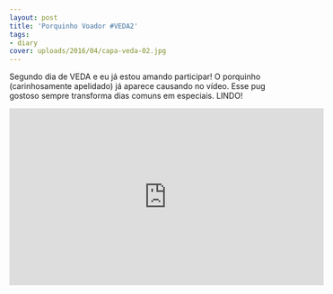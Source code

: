 ```yaml
---
layout: post
title: 'Porquinho Voador #VEDA2'
tags:
- diary
cover: uploads/2016/04/capa-veda-02.jpg
---
```


Segundo dia de VEDA e eu já estou amando participar! O porquinho (carinhosamente apelidado) já aparece causando no vídeo. Esse pug gostoso sempre transforma dias comuns em especiais. LINDO!

<iframe width="560" height="315" src="https://www.youtube.com/embed/SYptNOQGzeI" frameborder="0" allowfullscreen></iframe>
